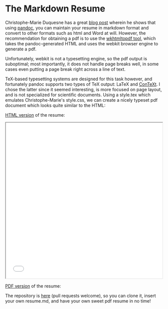 # The Markdown Resume

Christophe-Marie Duquesne has a great [blog post][chmd] wherein he
shows that using [pandoc][pandoc], you can maintain your resume in
markdown format and convert to other formats such as html and Word
at will. However, the recommendation for obtaining a pdf is to use
the [wkhtmltopdf tool][wkhtmltopdf], which takes the pandoc-generated
HTML and uses the webkit browser engine to generate a pdf.

Unfortunately, webkit is not a typesetting engine, so the pdf output
is suboptimal; most importantly, it does not handle page breaks well,
in some cases even putting a page break right across a line of text.

TeX-based typesetting systems are designed for this task however, and
fortunately pandoc supports two types of TeX output: LaTeX and
[ConTeXt][context]. I chose the latter since it seemed interesting, is
more focused on page layout, and is not specialized for scientific
documents. Using a style.tex which emulates Christophe-Marie's
style.css, we can create a nicely typeset pdf document which looks
quite similar to the HTML:

[HTML version](resume.html) of the resume:

<iframe src="resume.html" width=100% height=500px></iframe>

[PDF version](resume.pdf) of the resume:

<object data="resume.pdf" type="application/pdf" width=100% height=500px></object>

The repository is [here][repo] (pull requests welcome), so you can
clone it, insert your own resume.md, and have your own sweet pdf
resume in no time!

[chmd]: http://blog.chmd.fr/editing-a-cv-in-markdown-with-pandoc.html
[pandoc]: http://johnmacfarlane.net/pandoc/
[wkhtmltopdf]: http://wkhtmltopdf.org/
[context]: http://wiki.contextgarden.net/
[repo]: https://github.com/mszep/pandoc_resume
